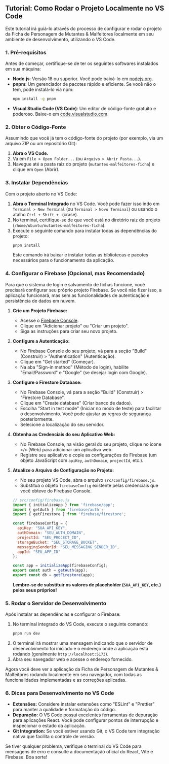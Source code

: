 ## Tutorial: Como Rodar o Projeto Localmente no VS Code

Este tutorial irá guiá-lo através do processo de configurar e rodar o projeto da Ficha de Personagem de Mutantes & Malfeitores localmente em seu ambiente de desenvolvimento, utilizando o VS Code.

### 1. Pré-requisitos

Antes de começar, certifique-se de ter os seguintes softwares instalados em sua máquina:

*   **Node.js**: Versão 18 ou superior. Você pode baixá-lo em [nodejs.org](https://nodejs.org/).
*   **pnpm**: Um gerenciador de pacotes rápido e eficiente. Se você não o tem, pode instalá-lo via npm:
    ```bash
    npm install -g pnpm
    ```
*   **Visual Studio Code (VS Code)**: Um editor de código-fonte gratuito e poderoso. Baixe-o em [code.visualstudio.com](https://code.visualstudio.com/).

### 2. Obter o Código-Fonte

Assumindo que você já tem o código-fonte do projeto (por exemplo, via um arquivo ZIP ou um repositório Git):

1.  **Abra o VS Code.**
2.  Vá em `File > Open Folder...` (ou `Arquivo > Abrir Pasta...`).
3.  Navegue até a pasta raiz do projeto (`mutantes-malfeitores-ficha`) e clique em `Open` (Abrir).

### 3. Instalar Dependências

Com o projeto aberto no VS Code:

1.  **Abra o Terminal Integrado** no VS Code. Você pode fazer isso indo em `Terminal > New Terminal` (ou `Terminal > Novo Terminal`) ou usando o atalho `Ctrl + Shift + ` (crase).
2.  No terminal, certifique-se de que você está no diretório raiz do projeto (`/home/ubuntu/mutantes-malfeitores-ficha`).
3.  Execute o seguinte comando para instalar todas as dependências do projeto:
    ```bash
    pnpm install
    ```
    Este comando irá baixar e instalar todas as bibliotecas e pacotes necessários para o funcionamento da aplicação.

### 4. Configurar o Firebase (Opcional, mas Recomendado)

Para que o sistema de login e salvamento de fichas funcione, você precisará configurar seu próprio projeto Firebase. Se você não fizer isso, a aplicação funcionará, mas sem as funcionalidades de autenticação e persistência de dados em nuvem.

1.  **Crie um Projeto Firebase:**
    *   Acesse o [Firebase Console](https://console.firebase.google.com/).
    *   Clique em "Adicionar projeto" ou "Criar um projeto".
    *   Siga as instruções para criar seu novo projeto.

2.  **Configure a Autenticação:**
    *   No Firebase Console do seu projeto, vá para a seção "Build" (Construir) > "Authentication" (Autenticação).
    *   Clique em "Get started" (Começar).
    *   Na aba "Sign-in method" (Método de login), habilite "Email/Password" e "Google" (se desejar login com Google).

3.  **Configure o Firestore Database:**
    *   No Firebase Console, vá para a seção "Build" (Construir) > "Firestore Database".
    *   Clique em "Create database" (Criar banco de dados).
    *   Escolha "Start in test mode" (Iniciar no modo de teste) para facilitar o desenvolvimento. Você pode ajustar as regras de segurança posteriormente.
    *   Selecione a localização do seu servidor.

4.  **Obtenha as Credenciais do seu Aplicativo Web:**
    *   No Firebase Console, na visão geral do seu projeto, clique no ícone `</>` (Web) para adicionar um aplicativo web.
    *   Registre seu aplicativo e copie as configurações do Firebase (um objeto JavaScript com `apiKey`, `authDomain`, `projectId`, etc.).

5.  **Atualize o Arquivo de Configuração no Projeto:**
    *   No seu projeto VS Code, abra o arquivo `src/config/firebase.js`.
    *   Substitua o objeto `firebaseConfig` existente pelas credenciais que você obteve do Firebase Console.

    ```javascript
    // src/config/firebase.js
    import { initializeApp } from 'firebase/app';
    import { getAuth } from 'firebase/auth';
    import { getFirestore } from 'firebase/firestore';

    const firebaseConfig = {
      apiKey: "SUA_API_KEY",
      authDomain: "SEU_AUTH_DOMAIN",
      projectId: "SEU_PROJECT_ID",
      storageBucket: "SEU_STORAGE_BUCKET",
      messagingSenderId: "SEU_MESSAGING_SENDER_ID",
      appId: "SEU_APP_ID"
    };

    const app = initializeApp(firebaseConfig);
    export const auth = getAuth(app);
    export const db = getFirestore(app);
    ```
    **Lembre-se de substituir os valores de placeholder (`SUA_API_KEY`, etc.) pelos seus próprios!**

### 5. Rodar o Servidor de Desenvolvimento

Após instalar as dependências e configurar o Firebase:

1.  No terminal integrado do VS Code, execute o seguinte comando:
    ```bash
    pnpm run dev
    ```
2.  O terminal irá mostrar uma mensagem indicando que o servidor de desenvolvimento foi iniciado e o endereço onde a aplicação está rodando (geralmente `http://localhost:5173`).
3.  Abra seu navegador web e acesse o endereço fornecido.

Agora você deve ver a aplicação da Ficha de Personagem de Mutantes & Malfeitores rodando localmente em seu navegador, com todas as funcionalidades implementadas e as correções aplicadas.

### 6. Dicas para Desenvolvimento no VS Code

*   **Extensões:** Considere instalar extensões como "ESLint" e "Prettier" para manter a qualidade e formatação do código.
*   **Depuração:** O VS Code possui excelentes ferramentas de depuração para aplicações React. Você pode configurar pontos de interrupção e inspecionar o estado da aplicação.
*   **Git Integration:** Se você estiver usando Git, o VS Code tem integração nativa que facilita o controle de versão.

Se tiver qualquer problema, verifique o terminal do VS Code para mensagens de erro e consulte a documentação oficial do React, Vite e Firebase. Boa sorte!
